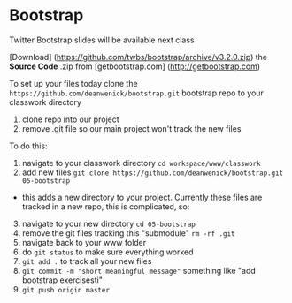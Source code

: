 Bootstrap
======

Twitter Bootstrap slides will be available next class

[Download] (https://github.com/twbs/bootstrap/archive/v3.2.0.zip) the **Source Code** .zip from [getbootstrap.com] (http://getbootstrap.com)

To set up your files today clone the `https://github.com/deanwenick/bootstrap.git` bootstrap repo to your classwork directory

1. clone repo into our project
2. remove .git file  so our main project won't track the new files

To do this:

1. navigate to your classwork directory `cd workspace/www/classwork`
2. add new files `git clone https://github.com/deanwenick/bootstrap.git 05-bootstrap`
  * this adds a new directory to your project. Currently these files are tracked in a new repo, this is complicated, so:
3. navigate to your new directory `cd 05-bootstrap`
4. remove the git files tracking this "submodule" `rm -rf .git`
5. navigate back to your www folder
6. do `git status` to make sure everything worked
7. `git add .` to track all your new files
8. `git commit -m "short meaningful message"` something like "add bootstrap exercisesti"
9. `git push origin master`


